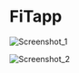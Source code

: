 # FiTapp

![Screenshot_1](https://user-images.githubusercontent.com/25284678/164915890-1c12caac-0656-40da-a7f6-ddb80794ef87.png)

![Screenshot_2](https://user-images.githubusercontent.com/25284678/164915906-538c8ced-b9e6-4850-afd3-a3dd3cd1fa5a.png)

